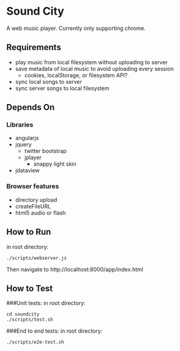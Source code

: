 Sound City
==========

A web music player. Currently only supporting chrome.

Requirements
------------

- play music from local filesystem without uploading to server
- save metadata of local music to avoid uploading every session
   - cookies, localStorage, or filesystem API?
- sync local songs to server
- sync server songs to local filesystem

Depends On
----------

### Libraries
- angularjs
- jquery
   - twitter bootstrap
   - jplayer 
      - snappy light skin
- jdataview

### Browser features
- directory upload
- createFileURL
- html5 audio or flash

How to Run
----------
in root directory:
    
    ./scripts/webserver.js

Then navigate to http://localhost:8000/app/index.html

How to Test 
-----------

###Unit tests:
in root directory:

    cd soundcity
    ./scripts/test.sh

###End to end tests:
in root directory:

    ./scripts/e2e-test.sh
